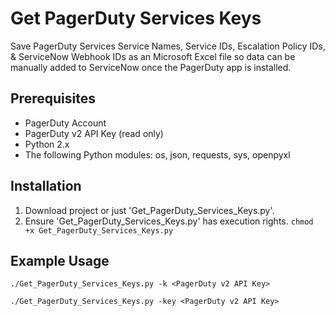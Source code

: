 # Get PagerDuty Services Keys

Save PagerDuty Services Service Names, Service IDs, Escalation Policy IDs, & ServiceNow Webhook IDs as an Microsoft Excel file so data can be manually added to ServiceNow once the PagerDuty app is installed.

## Prerequisites

* PagerDuty Account
* PagerDuty v2 API Key (read only)
* Python 2.x
* The following Python modules: os, json, requests, sys, openpyxl

## Installation

1.  Download project or just 'Get_PagerDuty_Services_Keys.py'.
2.	Ensure 'Get_PagerDuty_Services_Keys.py' has execution rights. `chmod +x Get_PagerDuty_Services_Keys.py`

## Example Usage

`./Get_PagerDuty_Services_Keys.py -k <PagerDuty v2 API Key>`

`./Get_PagerDuty_Services_Keys.py -key <PagerDuty v2 API Key>`
